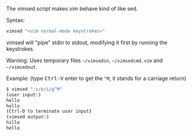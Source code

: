 The vimsed script makes vim behave kind of like sed.

Syntax:
```sh
vimsed "<vim normal-mode keystrokes>"
```

vimsed will "pipe" stdin to stdout, modifying it first by running the keystrokes.

Warning: Uses temporary files `~/vimsedin`, `~/vimsedcmd.vim` and `~/vimsedout`.

Example: (type <kbd>Ctrl-V</kbd> enter to get the `^M`, it stands for a carriage return)

```sh
$ vimsed ":s/e/i/g^M"
(user input:)
hello
hello
(Ctrl-D to terminate user input)
(vimsed output:)
hillo
hello
```
